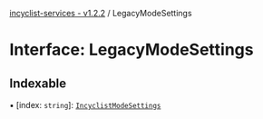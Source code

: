 [incyclist-services - v1.2.2](../README.md) / LegacyModeSettings

# Interface: LegacyModeSettings

## Indexable

▪ [index: `string`]: [`IncyclistModeSettings`](IncyclistModeSettings.md)
